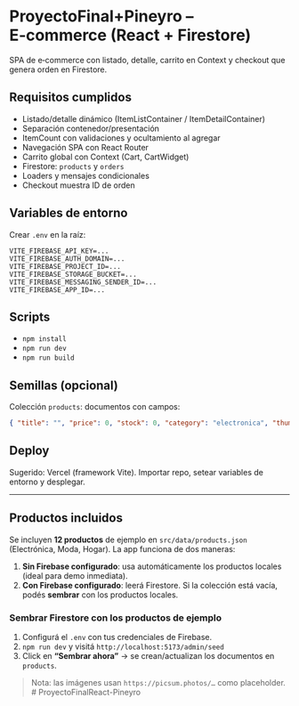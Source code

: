 # ProyectoFinal+Pineyro – E‑commerce (React + Firestore)

SPA de e‑commerce con listado, detalle, carrito en Context y checkout que genera orden en Firestore.

## Requisitos cumplidos
- Listado/detalle dinámico (ItemListContainer / ItemDetailContainer)
- Separación contenedor/presentación
- ItemCount con validaciones y ocultamiento al agregar
- Navegación SPA con React Router
- Carrito global con Context (Cart, CartWidget)
- Firestore: `products` y `orders`
- Loaders y mensajes condicionales
- Checkout muestra ID de orden

## Variables de entorno
Crear `.env` en la raíz:
```
VITE_FIREBASE_API_KEY=...
VITE_FIREBASE_AUTH_DOMAIN=...
VITE_FIREBASE_PROJECT_ID=...
VITE_FIREBASE_STORAGE_BUCKET=...
VITE_FIREBASE_MESSAGING_SENDER_ID=...
VITE_FIREBASE_APP_ID=...
```

## Scripts
- `npm install`
- `npm run dev`
- `npm run build`

## Semillas (opcional)
Colección `products`: documentos con campos:
```json
{ "title": "", "price": 0, "stock": 0, "category": "electronica", "thumbnail": "" }
```

## Deploy
Sugerido: Vercel (framework Vite). Importar repo, setear variables de entorno y desplegar.

---

## Productos incluidos
Se incluyen **12 productos** de ejemplo en `src/data/products.json` (Electrónica, Moda, Hogar). La app funciona de dos maneras:

1. **Sin Firebase configurado**: usa automáticamente los productos locales (ideal para demo inmediata).
2. **Con Firebase configurado**: leerá Firestore. Si la colección está vacía, podés **sembrar** con los productos locales.

### Sembrar Firestore con los productos de ejemplo
1. Configurá el `.env` con tus credenciales de Firebase.
2. `npm run dev` y visitá `http://localhost:5173/admin/seed`
3. Click en **“Sembrar ahora”** → se crean/actualizan los documentos en `products`.

> Nota: las imágenes usan `https://picsum.photos/…` como placeholder.
#   P r o y e c t o F i n a l R e a c t - P i n e y r o  
 